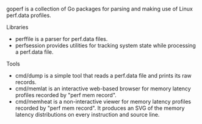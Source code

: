 goperf is a collection of Go packages for parsing and making use of
Linux perf.data profiles.

Libraries
* perffile is a parser for perf.data files.
* perfsession provides utilities for tracking system state while
  processing a perf.data file.

Tools
* cmd/dump is a simple tool that reads a perf.data file and prints its
  raw records.
* cmd/memlat is an interactive web-based browser for memory latency
  profiles recorded by "perf mem record".
* cmd/memheat is a non-interactive viewer for memory latency profiles
  recorded by "perf mem record". It produces an SVG of the memory
  latency distributions on every instruction and source line.
